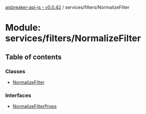 [aisbreaker-api-js - v0.0.42](../README.md) / services/filters/NormalizeFilter

# Module: services/filters/NormalizeFilter

## Table of contents

### Classes

- [NormalizeFilter](../classes/services_filters_NormalizeFilter.NormalizeFilter.md)

### Interfaces

- [NormalizeFilterProps](../interfaces/services_filters_NormalizeFilter.NormalizeFilterProps.md)
